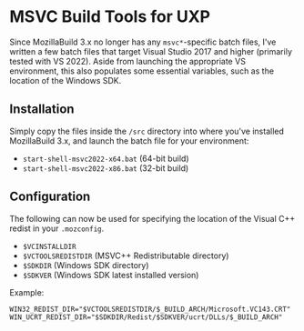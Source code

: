 # MSVC Build Tools for UXP

Since MozillaBuild 3.x no longer has any `msvc*`-specific batch files, I've written a few batch files that target Visual Studio 2017 and higher (primarily tested with VS 2022). Aside from launching the appropriate VS environment, this also populates some essential variables, such as the location of the Windows SDK.

## Installation

Simply copy the files inside the `/src` directory into where you've installed MozillaBuild 3.x, and launch the batch file for your environment:
- `start-shell-msvc2022-x64.bat` (64-bit build)
- `start-shell-msvc2022-x86.bat` (32-bit build)

## Configuration

The following can now be used for specifying the location of the Visual C++ redist in your `.mozconfig`.
- `$VCINSTALLDIR`
- `$VCTOOLSREDISTDIR` (MSVC++ Redistributable directory)
- `$SDKDIR` (Windows SDK directory)
- `$SDKVER` (Windows SDK latest installed version)

Example:
```
WIN32_REDIST_DIR="$VCTOOLSREDISTDIR/$_BUILD_ARCH/Microsoft.VC143.CRT"
WIN_UCRT_REDIST_DIR="$SDKDIR/Redist/$SDKVER/ucrt/DLLs/$_BUILD_ARCH"
```
